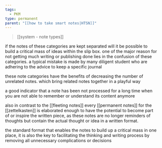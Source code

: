 ```yaml
---
tags:
  - PKM
type: permanent
parent: "[[how to take smart notes|HTSN]]"
---
```

> [[system - note types]]

if the notes of these categories are kept separated will it be possible to build a critical mass of ideas within the slip box. one of the major reason for not getting much writing or publishing done lies in the confusion of these categories. a typical mistake is made by many diligent student who are adhering to the advice to keep a specific journal  

these note categories have the benefits of decreasing the number of unrelated notes. which bring related notes together in a playful way

a good indicator that a note has been not processed for a long time when you are not able to remember or understand its content anymore 

also in contrast to the [[fleeting notes]] every [[permanent notes]] for the [[zettelkasten]] is elaborated enough to have the potential to become part of or inspire the written piece, as these notes are no longer reminders of thoughts but contain the actual thought or idea in a written format. 

the standard format that enables the notes to build up a critical mass in one place, it is also the key to facilitating the thinking and writing process by removing all unnecessary complications or decisions 